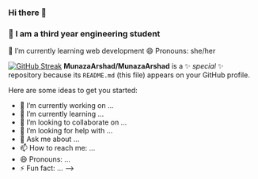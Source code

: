 ### Hi there 👋
### 🔭 I am a third year engineering student
🌱 I’m currently learning web development
😄 Pronouns: she/her

[![GitHub Streak](https://github-readme-streak-stats.herokuapp.com?user=MunazaArshad&theme=dark&date_format=M%20j%5B%2C%20Y%5D)](https://git.io/streak-stats)
**MunazaArshad/MunazaArshad** is a ✨ _special_ ✨ repository because its `README.md` (this file) appears on your GitHub profile.

Here are some ideas to get you started:

- 🔭 I’m currently working on ...
- 🌱 I’m currently learning ...
- 👯 I’m looking to collaborate on ...
- 🤔 I’m looking for help with ...
- 💬 Ask me about ...
- 📫 How to reach me: ...
- 😄 Pronouns: ...
- ⚡ Fun fact: ...
-->
